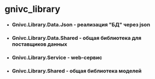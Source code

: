 # gnivc_library
- ### **Gnivc.Library.Data.Json** - реализация "БД" через json
- ### **Gnivc.Library.Data.Shared** - общая библиотека для поставщиков данных
- ### **Gnivc.Library.Service** - web-сервис
- ### **Gnivc.Library.Shared** - общая библиотека моделей
